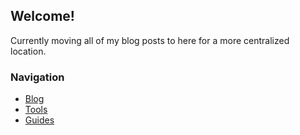 ## Welcome!

Currently moving all of my blog posts to here for a more centralized location.

### Navigation
- [Blog](Blog/posts.md)
- [Tools](https://github.com/Krkn-Sec/)
- [Guides](Guides/guides.md)

